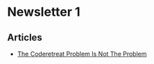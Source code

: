 # Newsletter 1
## Articles
* [The Coderetreat Problem Is Not The Problem](http://www.alexbolboaca.ro/wordpress/my-take-on/the-coderetreat-problem-is-not-the-problem)